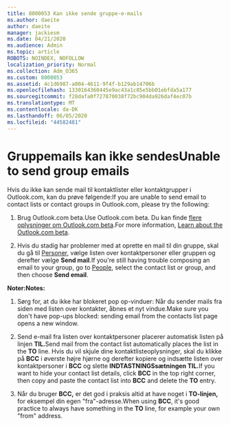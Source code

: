 ```yaml
---
title: 8000053 Kan ikke sende gruppe-e-mails
ms.author: daeite
author: daeite
manager: jackiesm
ms.date: 04/21/2020
ms.audience: Admin
ms.topic: article
ROBOTS: NOINDEX, NOFOLLOW
localization_priority: Normal
ms.collection: Adm_O365
ms.custom: 8000053
ms.assetid: 4c1d6987-a004-4611-9f4f-b129ab14706b
ms.openlocfilehash: 1330164360445e9ac43a1c85e5bb01ebfda5a177
ms.sourcegitcommit: f28dafa0f727870038f72bc904da926daf4ec07b
ms.translationtype: MT
ms.contentlocale: da-DK
ms.lasthandoff: 06/05/2020
ms.locfileid: "44582481"
---
```

# <a name="unable-to-send-group-emails"></a><span data-ttu-id="5add3-102">Gruppemails kan ikke sendes</span><span class="sxs-lookup"><span data-stu-id="5add3-102">Unable to send group emails</span></span>

<span data-ttu-id="5add3-103">Hvis du ikke kan sende mail til kontaktlister eller kontaktgrupper i Outlook.com, kan du prøve følgende:</span><span class="sxs-lookup"><span data-stu-id="5add3-103">If you are unable to send email to contact lists or contact groups in Outlook.com, please try the following:</span></span>
  
1. <span data-ttu-id="5add3-104">Brug Outlook.com beta.</span><span class="sxs-lookup"><span data-stu-id="5add3-104">Use Outlook.com beta.</span></span> <span data-ttu-id="5add3-105">Du kan finde [flere oplysninger om Outlook.com beta](https://support.office.com/article/e2261c7f-d413-4084-8f22-21282f42d8cf).</span><span class="sxs-lookup"><span data-stu-id="5add3-105">For more information, [Learn about the Outlook.com beta](https://support.office.com/article/e2261c7f-d413-4084-8f22-21282f42d8cf).</span></span>
    
2. <span data-ttu-id="5add3-106">Hvis du stadig har problemer med at oprette en mail til din gruppe, skal du gå til [Personer](https://outlook.live.com/people/), vælge listen over kontaktpersoner eller gruppen og derefter vælge **Send mail**.</span><span class="sxs-lookup"><span data-stu-id="5add3-106">If you're still having trouble composing an email to your group, go to [People](https://outlook.live.com/people/), select the contact list or group, and then choose **Send email**.</span></span>
    
 <span data-ttu-id="5add3-107">**Noter:**</span><span class="sxs-lookup"><span data-stu-id="5add3-107">**Notes:**</span></span>
  
1. <span data-ttu-id="5add3-108">Sørg for, at du ikke har blokeret pop op-vinduer: Når du sender mails fra siden med listen over kontakter, åbnes et nyt vindue.</span><span class="sxs-lookup"><span data-stu-id="5add3-108">Make sure you don't have pop-ups blocked: sending email from the contacts list page opens a new window.</span></span>
    
2. <span data-ttu-id="5add3-109">Send e-mail fra listen over kontaktpersoner placerer automatisk listen på linjen **TIL.**</span><span class="sxs-lookup"><span data-stu-id="5add3-109">Send mail from the contact list automatically places the list in the **TO** line.</span></span> <span data-ttu-id="5add3-110">Hvis du vil skjule dine kontaktlisteoplysninger, skal du klikke på **BCC** i øverste højre hjørne og derefter kopiere og indsætte listen over kontaktpersoner i **BCC** og slette **INDTASTNINGSsætningen TIL.**</span><span class="sxs-lookup"><span data-stu-id="5add3-110">If you want to hide your contact list details, click **BCC** in the top right corner, then copy and paste the contact list into **BCC** and delete the **TO** entry.</span></span> 
    
3. <span data-ttu-id="5add3-111">Når du bruger **BCC,** er det god i praksis altid at have noget i **TO-linjen,** for eksempel din egen "fra"-adresse.</span><span class="sxs-lookup"><span data-stu-id="5add3-111">When using **BCC**, it's good practice to always have something in the **TO** line, for example your own "from" address.</span></span> 
    

